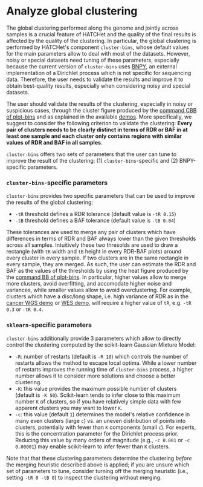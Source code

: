 # Analyze global clustering

The global clustering performed along the genome and jointly across samples is a crucial feature of HATCHet and the quality of the final results is affected by the quality of the clustering. In particular, the global clustering is performed by HATCHet's component `cluster-bins`, whose default values for the main parameters allow to deal with most of the datasets. However, noisy or special datasets need tuning of these parameters, especially because the current version of `cluster-bins` uses [BNPY](https://bitbucket.org/michaelchughes/bnpy-dev/src/master/), an external implementation of a Dirichlet process which is not specific for sequencing data. Therefore, the user needs to validate the results and improve it to obtain best-quality results, especially when considering noisy and special datasets.

The user should validate the results of the clustering, especially in noisy or suspicious cases, through the cluster figure produced by the [command CBB of plot-bins](doc_plot_bins.md) and as explained in the available [demos](https://github.com/raphael-group/hatchet#demos). More specifically, we suggest to consider the following criterion to validate the clustering: **Every pair of clusters needs to be clearly distinct in terms of RDR or BAF in at least one sample and each cluster only contains regions with similar values of RDR and BAF in all samples**.

`cluster-bins` offers two sets of parameters that the user can tune to improve the result of the clustering: (1) `cluster-bins`-specific and (2) BNPY-specific parameters.

### `cluster-bins`-specific parameters

`cluster-bins` provides two specific parameters that can be used to improve the results of the global clustering:
- `-tR` threshold defines a RDR tolerance (default value is `-tR 0.15`)
- `-tB` threshold defines a BAF tolerance (default value is `-tB 0.04`)

These tolerances are used to merge any pair of clusters which have differences in terms of RDR and BAF always lower than the given thresholds across all samples. Intuitively these two thresolds are used to draw a rectangle (with `tR` width and `tB` height in every RDR-BAF plots) around every cluster in every sample. If two clusters are in the same rectangle in every sample, they are merged. As such, the user can estimate the RDR and BAF as the values of the thresholds by using the heat figure produced by the [command BB of plot-bins](doc_plot_bins.md). In particular, higher values allow to merge more clusters, avoid overfitting, and accomodate higher noise and variances, while smaller values allow to avoid overclustering. For example, clusters which have a disc/long shape, i.e. high variance of RDR as in the [cancer WGS demo](https://github.com/raphael-group/hatchet/blob/master/examples/demo-WGS-cancer/demo-wgs-cancer.sh) or [WES demo](https://github.com/raphael-group/hatchet/blob/master/examples/demo-WES/demo-wes.sh), will require a higher value of `tR`, e.g. `-tR 0.3` or `-tR 0.4`.

### `sklearn`-specific parameters

`cluster-bins` additionally provide 3 parameters which allow to directly control the clustering computed by the scikit-learn Gaussian Mixture Model:
- `-R`: number of restarts (default is `-R 10`) which controls the number of restarts allows the method to escape local optima. While a lower number of restarts improves the running time of `cluster-bins` process, a higher number allows it to consider more solutions and choose a better clustering.
- `-K`: this value provides the maximum possible number of clusters (default is `-K 50`). Scikit-learn tends to infer close to this maximum number `K` of clusters, so if you have relatively simple data with few apparent clusters you may want to lower `K`.
- `-c`: this value (default `1`) determines the model's relative confidence in many even clusters (large `c`) vs. an uneven distribution of points into clusters, potentially with fewer than `K` components (small `c`). For experts, this is the concentration parameter for the Dirichlet process prior. Reducing this value by many orders of magnitude (e.g., `-c 0.001` or `-c 0.00001`) may enable scikit-learn to infer fewer than `K` clusters.

Note that that these clustering parameters determine the clustering *before* the merging heuristic described above is applied; if you are unsure which set of parameters to tune, consider turning off the merging heuristic (i.e., setting `-tR 0 -tB 0`) to inspect the clustering without merging.
